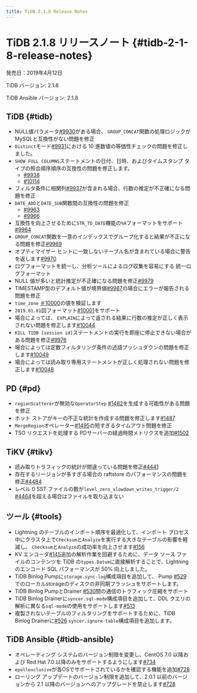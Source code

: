 ```yaml
---
title: TiDB 2.1.8 Release Notes
---
```


# TiDB 2.1.8 リリースノート {#tidb-2-1-8-release-notes}

発売日：2019年4月12日

TiDB バージョン: 2.1.8

TiDB Ansible バージョン: 2.1.8

## TiDB {#tidb}

-   NULL値パラメータ[<a href="https://github.com/pingcap/tidb/pull/9930">#9930</a>](https://github.com/pingcap/tidb/pull/9930)がある場合、 `GROUP_CONCAT`関数の処理ロジックがMySQLと互換性がない問題を修正
-   `Distinct`モード[<a href="https://github.com/pingcap/tidb/pull/9931">#9931</a>](https://github.com/pingcap/tidb/pull/9931)における 10 進数値の等価性チェックの問題を修正しました。
-   `SHOW FULL COLUMNS`ステートメントの日付、日時、およびタイムスタンプ タイプの照合順序順序の互換性の問題を修正します。
    -   [<a href="https://github.com/pingcap/tidb/pull/9938">#9938</a>](https://github.com/pingcap/tidb/pull/9938)
    -   [<a href="https://github.com/pingcap/tidb/pull/10114">#10114</a>](https://github.com/pingcap/tidb/pull/10114)
-   フィルタ条件に相関列[<a href="https://github.com/pingcap/tidb/pull/9937">#9937</a>](https://github.com/pingcap/tidb/pull/9937)が含まれる場合、行数の推定が不正確になる問題を修正
-   `DATE_ADD`と`DATE_SUB`関数間の互換性の問題を修正
    -   [<a href="https://github.com/pingcap/tidb/pull/9963">#9963</a>](https://github.com/pingcap/tidb/pull/9963)
    -   [<a href="https://github.com/pingcap/tidb/pull/9966">#9966</a>](https://github.com/pingcap/tidb/pull/9966)
-   互換性を向上させるために`STR_TO_DATE`機能の`%H`フォーマットをサポート[<a href="https://github.com/pingcap/tidb/pull/9964">#9964</a>](https://github.com/pingcap/tidb/pull/9964)
-   `GROUP_CONCAT`関数を一意のインデックスでグループ化すると結果が不正になる問題を修正[<a href="https://github.com/pingcap/tidb/pull/9969">#9969</a>](https://github.com/pingcap/tidb/pull/9969)
-   オプティマイザー ヒントに一致しないテーブル名が含まれている場合に警告を返します[<a href="https://github.com/pingcap/tidb/pull/9970">#9970</a>](https://github.com/pingcap/tidb/pull/9970)
-   ログフォーマットを統一し、分析ツールによるログ収集を容易にする 統一ログフォーマット
-   NULL 値が多いと統計推定が不正確になる問題を修正[<a href="https://github.com/pingcap/tidb/pull/9979">#9979</a>](https://github.com/pingcap/tidb/pull/9979)
-   TIMESTAMP型のデフォルト値が境界値[<a href="https://github.com/pingcap/tidb/pull/9987">#9987</a>](https://github.com/pingcap/tidb/pull/9987)の場合にエラーが報告される問題を修正
-   `time_zone` [<a href="https://github.com/pingcap/tidb/pull/10000">＃10000</a>](https://github.com/pingcap/tidb/pull/10000)の値を検証します
-   `2019.01.01`回フォーマット[<a href="https://github.com/pingcap/tidb/pull/10001">#10001</a>](https://github.com/pingcap/tidb/pull/10001)をサポート
-   場合によっては、 `EXPLAIN`によって返される結果に行数の推定が正しく表示されない問題を修正します[<a href="https://github.com/pingcap/tidb/pull/10044">#10044</a>](https://github.com/pingcap/tidb/pull/10044)
-   `KILL TIDB [session id]`ステートメントの実行を即座に停止できない場合がある問題を修正[<a href="https://github.com/pingcap/tidb/pull/9976">#9976</a>](https://github.com/pingcap/tidb/pull/9976)
-   場合によっては定数フィルタリング条件の述語プッシュダウンの問題を修正します[<a href="https://github.com/pingcap/tidb/pull/10049">#10049</a>](https://github.com/pingcap/tidb/pull/10049)
-   場合によっては読み取り専用ステートメントが正しく処理されない問題を修正します[<a href="https://github.com/pingcap/tidb/pull/10048">#10048</a>](https://github.com/pingcap/tidb/pull/10048)

## PD {#pd}

-   `regionScatterer`が無効な`OperatorStep` [<a href="https://github.com/pingcap/pd/pull/1482">#1482</a>](https://github.com/pingcap/pd/pull/1482)を生成する可能性がある問題を修正
-   ホット ストアがキーの不正な統計を作成する問題を修正します[<a href="https://github.com/pingcap/pd/pull/1487">#1487</a>](https://github.com/pingcap/pd/pull/1487)
-   `MergeRegion`オペレーター[<a href="https://github.com/pingcap/pd/pull/1495">#1495</a>](https://github.com/pingcap/pd/pull/1495)の短すぎるタイムアウト問題を修正
-   TSO リクエストを処理する PDサーバーの経過時間メトリクスを追加[<a href="https://github.com/pingcap/pd/pull/1502">#1502</a>](https://github.com/pingcap/pd/pull/1502)

## TiKV {#tikv}

-   読み取りトラフィックの統計が間違っている問題を修正[<a href="https://github.com/tikv/tikv/pull/4441">#4441</a>](https://github.com/tikv/tikv/pull/4441)
-   存在するリージョンが多すぎる場合の raftstore のパフォーマンスの問題を修正[<a href="https://github.com/tikv/tikv/pull/4484">#4484</a>](https://github.com/tikv/tikv/pull/4484)
-   レベル 0 SST ファイルの数が`level_zero_slowdown_writes_trigger/2` [<a href="https://github.com/tikv/tikv/pull/4464">#4464</a>](https://github.com/tikv/tikv/pull/4464)を超える場合はファイルを取り込まない

## ツール {#tools}

-   Lightning のテーブルのインポート順序を最適化して、インポート プロセス中にクラスタ上で`Checksum`と`Analyze`を実行する大きなテーブルの影響を軽減し、 `Checksum`と`Analyze`の成功率を向上させます[<a href="https://github.com/pingcap/tidb-lightning/pull/156">#156</a>](https://github.com/pingcap/tidb-lightning/pull/156)
-   KV エンコーダ[<a href="https://github.com/pingcap/tidb-lightning/pull/145">#145</a>](https://github.com/pingcap/tidb-lightning/pull/145)追加の解析作業を回避するために、データ ソース ファイルのコンテンツを TiDB の`types.Datum`に直接解析することで、Lightning のエンコード SQL パフォーマンスが 50% 向上しました。
-   TiDB Binlog Pumpに`storage.sync-log`構成項目を追加して、 Pump [<a href="https://github.com/pingcap/tidb-binlog/pull/529">#529</a>](https://github.com/pingcap/tidb-binlog/pull/529)でのローカルstorageのディスクの非同期フラッシュをサポートします。
-   TiDB Binlog PumpとDrainer [<a href="https://github.com/pingcap/tidb-binlog/pull/530">#530</a>](https://github.com/pingcap/tidb-binlog/pull/530)間の通信のトラフィック圧縮をサポート
-   TiDB Binlog Drainerに`syncer.sql-mode`構成項目を追加して、DDL クエリの解析に異なる`sql-mode`の使用をサポートします[<a href="https://github.com/pingcap/tidb-binlog/pull/513">#513</a>](https://github.com/pingcap/tidb-binlog/pull/513)
-   複製されないテーブルのフィルタリングをサポートするために、TiDB Binlog Drainerに[<a href="https://github.com/pingcap/tidb-binlog/pull/526">#526</a>](https://github.com/pingcap/tidb-binlog/pull/526) `syncer.ignore-table`構成項目を追加します。

## TiDB Ansible {#tidb-ansible}

-   オペレーティング システムのバージョン制限を変更し、CentOS 7.0 以降および Red Hat 7.0 以降のみをサポートするようにします[<a href="https://github.com/pingcap/tidb-ansible/pull/734">#734</a>](https://github.com/pingcap/tidb-ansible/pull/734)
-   `epollexclusive`が各OSでサポートされているかを確認する機能を追加[<a href="https://github.com/pingcap/tidb-ansible/pull/728">#728</a>](https://github.com/pingcap/tidb-ansible/pull/728)
-   ローリング アップデートのバージョン制限を追加して、2.0.1 以前のバージョンから 2.1 以降のバージョンへのアップグレードを禁止します[<a href="https://github.com/pingcap/tidb-ansible/pull/728">#728</a>](https://github.com/pingcap/tidb-ansible/pull/728)
